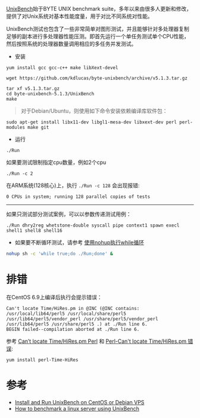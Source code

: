 [UnixBench](https://github.com/kdlucas/byte-unixbench)始于BYTE UNIX benchmark suite，多年以来由很多人更新和修改，提供了对Unix系统对基本性能度量，用于对比不同系统对性能。

UnixBench测试也包含了一些非常简单对图形测试，并且能够针对多处理器复制足够的副本进行多处理器性能压测。即首先运行一个单任务测试单个CPU性能，然后按照系统的处理器数量调用相应的多任务并发测试。

* 安装

```
yum install gcc gcc-c++ make libXext-devel

wget https://github.com/kdlucas/byte-unixbench/archive/v5.1.3.tar.gz

tar xf v5.1.3.tar.gz
cd byte-unixbench-5.1.3/UnixBench
make
```

> 对于Debian/Ubuntu，则使用如下命令安装依赖编译库软件包：

```
sudo apt-get install libx11-dev libgl1-mesa-dev libxext-dev perl perl-modules make git
```

* 运行

```
./Run
```

如果要测试限制指定cpu数量，例如2个cpu

```
./Run -c 2
```

在ARM系统(128核心)上，执行 `./Run -c 128` 会出现报错:

```
0 CPUs in system; running 128 parallel copies of tests
```

----

如果只测试部分测试案例，可以以参数传递测试用例：

```
./Run dhry2reg whetstone-double syscall pipe context1 spawn execl shell1 shell8 shell16
```

* 如果要不断循环测试，请参考 [使用nohup执行while循环](../../develop/shell/bash/nohup_while_loop)

```bash
nohup sh -c 'while true;do ./Run;done' &
```

# 排错

在CentOS 6.9上编译后执行会提示错误：

```
Can't locate Time/HiRes.pm in @INC (@INC contains: /usr/local/lib64/perl5 /usr/local/share/perl5 /usr/lib64/perl5/vendor_perl /usr/share/perl5/vendor_perl /usr/lib64/perl5 /usr/share/perl5 .) at ./Run line 6.
BEGIN failed--compilation aborted at ./Run line 6.
```

参考 [Can’t locate Time/HiRes.pm Perl](https://drewsymo.com/2016/05/09/cant-locate-timehires-pm-perl/) 和 [Perl-Can't locate Time/HiRes.pm 错误](http://blog.51cto.com/perlin/1192035):

```
yum install perl-Time-HiRes
```

# 参考

* [Install and Run UnixBench on CentOS or Debian VPS](https://my.vps6.net/knowledgebase/1/Install-and-Run-UnixBench-on-CentOS-or-Debian-VPS.html)
* [How to benchmark a linux server using UnixBench](https://www.copahost.com/blog/benchmark-linux-unixbench/)